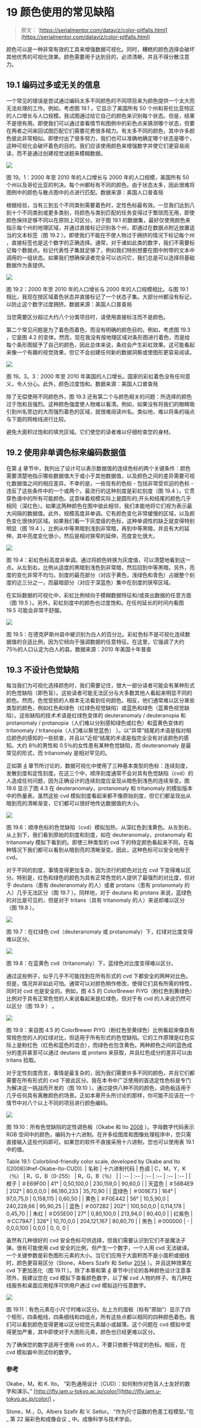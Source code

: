 # 19 颜色使用的常见缺陷

> 原文： [https://serialmentor.com/dataviz/color-pitfalls.html](https://serialmentor.com/dataviz/color-pitfalls.html)

颜色可以是一种非常有效的工具来增强数据可视化。同时，糟糕的颜色选择会破坏其他优秀的可视化效果。颜色需要用于达到目的，必须清晰，并且不得分散注意力。

## 19.1 编码过多或无关的信息

一个常见的错误是尝试通过编码太多不同颜色的不同项目来为颜色提供一个太大而无法处理的工作。例如，考虑图 19.1 。它显示了美国所有 50 个州和哥伦比亚特区的人口增长与人口规模。我试图通过给它自己的颜色来识别每个状态。但是，结果不是很有用。即使我们可以通过查看情节和图例中的彩色点来猜测哪个状态，但要在两者之间来回试图匹配它们需要花费很多精力。有太多不同的颜色，其中许多颜色彼此非常相似。即使付出了很多努力，我们也可以准确地确定哪个状态是哪个，这种可视化会破坏着色的目的。我们应该使用颜色来增强数字并使它们更容易阅读，而不是通过创建视觉谜题来模糊数据。

![](img/dd2f9532b18bf42e197aa62c6ba8c16c.jpg)

图 19。1：2000 年至 2010 年的人口增长与 2000 年的人口规模，美国所有 50 个州以及哥伦比亚的判决。每个州都标有不同的颜色。由于状态太多，因此很难将图例中的颜色与散点图中的点进行匹配。数据来源：美国人口普查局

根据经验，当有三到五个不同类别需要着色时，定性色标最有效。一旦我们达到八到十个不同类别或更多类别，将颜色与类别匹配的任务变得过于繁琐而无用，即使颜色保持足够不同以在原则上可区分。对于图 19.1 的数据集，最好仅使用颜色来指示每个州的地理区域，并通过直接标记识别各个州，即通过在数据点附近放置适当的文本标签（图 19.2 ）。即使我们不能在不使人物过于拥挤的情况下标记每个州​​，直接标签也是这个数字的正确选择。通常，对于诸如此类的数字，我们不需要标记每个数据点。标记代表性子集就足够了，例如我们特别想要在图中附带的文本中调用的一组状态。如果我们想确保读者完全可以访问它，我们总是可以选择将基础数据作为表提供。

![](img/e4a2114b9ea805bdda0aebb4e0b2e4a8.jpg)

图 19.2：2000 年至 2010 年的人口增长与 2000 年的人口规模相比。与图 19.1 相比，我现在按区域着色状态并直接标记了一个状态子集。大部分州都没有标记，以防止这个数字过度拥挤。数据来源：美国人口普查局

当您需要区分超过大约八个分类项目时，请使用直接标注而不是颜色。

第二个常见问题是为了着色而着色，而没有明确的颜色目的。例如，考虑图 19.3 ，它是图 4.2 的变体。然而，现在我没有按地理区域对条形图进行着色，而是给每个条形图赋予了自己的颜色，因此总体来说，条纹会产生彩虹效果。这可能看起来像一个有趣的视觉效果，但它不会创建任何新的数据洞察或使图形更容易阅读。

![](img/72a1adfa496b16d08087f8bea1d30fbd.jpg)

图 19。3。3：2000 年至 2010 年美国的人口增长。国家的彩虹着色没有任何意义，令人分心。此外，颜色过度饱和。数据来源：美国人口普查局

除了无偿使用不同颜色外，图 19.3 还有第二个与颜色相关的问题：所选择的颜色过于饱和且强烈。这种颜色强度使人物难以看清。例如，如果没有将我们的眼睛吸引到州名旁边的大而强烈着色的区域，就很难阅读州名。类似地，难以将条的端点与下面的网格线进行比较。

避免大面积过饱和的填充区域。它们使您的读者难以仔细检查您的身材。

## 19.2 使用非单调色标来编码数据值

在第 [4](color-basics.html#color-basics) 章节中，我列出了设计可以表示数据值的连续色标的两个关键条件：颜色需要清楚地指示哪些数据值大于或小于其他数据值，以及颜色之间的差异需要可视化数据值之间的相应差异。不幸的是，一些现有的色标 - 包括非常受欢迎的色标 - 违反了这些条件中的一个或两个。最流行的这种刻度是彩虹刻度（图 19.4 ）。它贯穿色谱中的所有可能颜色。这意味着规模实际上是圆形的;开头和结尾的颜色几乎相同（深红色）。如果这两种颜色在图中彼此相邻，我们本能地将它们视为表示最大间隔的数据值。此外，规模高度非单调。它有颜色变化非常缓慢的区域，以及颜色变化很快的区域。如果我们看一下灰度级的色标，这种单调性的缺乏就变得特别明显（图 19.4 ）。比例从中等黑暗到浅到非常暗，再到中等黑暗，并且有大的延伸，其中亮度变化很小，然后是相对狭窄的延伸，亮度变化很大。

![](img/a6b2d822de33776b26f6c3a8301a75a5.jpg)

图 19.4：彩虹色标高度非单调。通过将颜色转换为灰度值，可以清楚地看到这一点。从左到右，比例从适度的黑暗到浅色到非常暗，然后回到中等黑暗。另外，亮度的变化非常不均匀。刻度的最亮部分（对应于黄色，浅绿色和青色）占据整个刻度的近三分之一，而最暗部分（对应于深蓝色）集中在刻度的狭窄区域。

在实际数据的可视化中，彩虹比例倾向于模糊数据特征和/或突出数据的任意方面（图 19.5 ）。另外，彩虹刻度中的颜色也过度饱和。在任何延长的时间内看图 19.5 可能会非常不舒服。

![](img/172b11200ba2c1c9c2f5ca48a84d38f7.jpg)

图 19.5：在德克萨斯州县中被识别为白人的百分比。彩虹色标不是可视化连续数据值的合适比例，因为它倾向于强调数据的任意特征。在这里，它强调了大约 75％的人口认定为白人的县。数据来源：2010 年美国十年普查

## 19.3 不设计色觉缺陷

每当我们为可视化选择颜色时，我们需要记住，很大一部分读者可能会有某种形式的色觉缺陷（即色盲）。这些读者可能无法区分与大多数其他人看起来明显不同的颜色。然而，色觉受损的人根本无法看到任何颜色。相反，他们通常难以区分某些类型的颜色，例如红色和绿色（红绿色视觉缺陷）或蓝色和绿色（蓝黄色视觉缺陷）。这些缺陷的技术术语是红绿色变体的 deuteranomaly / deuteranopia 和 protanomaly / protanopia（人们难以分别感知绿色或红色）和蓝黄色变体的 tritanomaly / tritanopia（人们难以察觉蓝色） ）。以“异常”结尾的术语是指对相应颜色的感知的一些损害，并且以“近视”结尾的术语是指完全没有对该颜色的感知。大约 8％的男性和 0.5％的女性患有某种色觉缺陷，而 deuteranomaly 是最常见的形式，而 tritanomaly 是相对罕见的。

正如第 [4](color-basics.html#color-basics) 章节所讨论的，数据可视化中使用了三种基本类型的色标：连续刻度，发散刻度和定性刻度。在这三个中，顺序刻度通常不会对具有色觉缺陷（cvd）的人造成任何问题，因为正确设计的连续刻度应呈现从暗色到浅色的连续渐变。图 19.6 显示了图 4.3 在 deuteranomaly，protanomaly 和 tritanomaly 的模拟版本中的热量表。虽然这些 cvd 模拟刻度看起来都不像原始刻度，但它们都呈现出从暗到亮的清晰渐变，它们都可以很好地传达数据值的大小。

![](img/98b31ff158111f601ac9ede2a1fda7b3.jpg)

图 19.6：顺序色标的色觉缺陷（cvd）模拟加热，从深红色到浅黄色。从左到右，从上到下，我们看到原始的刻度和刻度，如在 deuteranomaly，protanomaly 和 tritanomaly 模拟下看到的。即使三种类型的 cvd 下的特定颜色看起来不同，在每种情况下我们都可以看到从暗到亮的清晰渐变。因此，这种色标可以安全地用于 cvd。

对于不同的刻度，事情变得更加复杂，因为流行的颜色对比在 cvd 下变得难以区分。特别是，红色和绿色的颜色为具有正常色觉的人提供了最强烈的对比度，但对于 deutans（患有 deuteranomaly 的人）或者 protans（患有 protanomaly 的人）几乎无法区分（图 19.7 ）。同样地，对于 deutans 和 protans 来说，蓝绿色的对比是可见的，但是对于 tritans（具有 tritanomaly 的人）来说却难以区分（图 19.8 ）。

![](img/74af7facf3d0ecd631f88f0d26f9fa72.jpg)

图 19.7：在红绿色 cvd（deuteranomaly 或 protanomaly）下，红绿对比度变得难以区分。

![](img/3ec9a95fe13cd226d7e2c0e3063b2f80.jpg)

图 19.8：在蓝黄色 cvd（tritanomaly）下，蓝绿色对比度变得难以区分。

通过这些例子，似乎几乎不可能找到在所有形式的 cvd 下都安全的两种对比色。但是，情况并非如此可怕。通常可以对颜色稍作修改，使得它们具有所需的特性，同时对 cvd 也是安全的。例如，图 4.5 的 ColorBrewer PiYG（粉红色到黄绿色）比例对于具有正常色觉的人来说看起来是红绿色，但对于有 cvd 的人来说仍然可以区分（图 19.9 ） 。

![](img/d9c0b714d63e0471a98b0fcba237ea61.jpg)

图 19.9：来自图 4.5 的 ColorBrewer PiYG（粉红色至黄绿色）比例看起来像具有常规色觉的人的红绿对比，但适用于所有形式的色觉缺陷。它的工作原理是红色实际上是粉红色（红色和蓝色的混合），而绿色也包含黄色。两种颜色之间的蓝色成分的差异甚至可以通过 deutans 或 protans 来获取，并且红色成分的差异可以由 tritans 拾取。

对于定性刻度而言，事情是最复杂的，因为我们需要许多不同的颜色，并且它们都需要在所有形式的 cvd 下彼此区分。我在本书中广泛使用的首选定性色标是专门为解决这一挑战而开发的（图 19.10 ）。通过提供八种不同的颜色，调色板适用于几乎任何具有离散颜色的场景。正如本章开头所讨论的那样，你可能不应该在一个情节中对八个以上不同的项目进行颜色编码。

![](img/54fd927fd5d84dd6ed28f0b24e16e8b9.jpg)

图 19.10：所有色觉缺陷的定性调色板（Okabe 和 Ito [2008](#ref-Okabe-Ito-CUD) ）。字母数字代码表示 RGB 空间中的颜色，编码为十六进制。在许多绘图库和图像处理程序中，您只需直接输入这些代码即可。如果您的软件不直接采用十六进制，您也可以使用表 19.1 中的值。

<caption>Table 19.1: Colorblind-friendly color scale, developed by Okabe and Ito ([2008](#ref-Okabe-Ito-CUD)).</caption>
| 名称 | 十六进制代码 | 色调 | C，M，Y，K（％） | R，G，B（0-255） | R，G，B（％） |
| :-- | :-- | :-- | :-- | :-- | :-- |
| 橙子 | ＃E69F00 | 41° | 0,50,100,0 | 230,159,0 | 90,60,0 |
| 天蓝色 | ＃56B4E9 | 202° | 80,0,0,0 | 86,180,233 | 35,70,90 |
| 蓝绿色 | ＃009E73 | 164° | 97,0,75,0 | 0,158,115 | 0,60,50 |
| 黄色 | ＃F0E442 | 56° | 10,5,90,0 | 240,228,66 | 95,90,25 |
| 蓝色 | ＃0072B2 | 202° | 100,50,0,0 | 0,114,178 | 0,45,70 |
| 朱红 | ＃D55E00 | 27° | 0,80,100,0 | 213,94,0 | 80,40,0 |
| 红紫色 | ＃CC79A7 | 326° | 10,70,0,0 | 204,121,167 | 80,60,70 |
| 黑色 | ＃000000 | - | 0,0,0,100 | 0,0,0 | 0, 0, 0 |

虽然有几种很好的 cvd 安全色标可供选择，但我们需要认识到它们不是魔法子弹。很有可能使用 cvd 安全的比例，但产生一个数字，一个人用 cvd 无法破译。一个关键参数是彩色图形元素的大小。当它们应用于大面积而不是小面积或细线时，颜色更容易区分（Stone，Albers Szafir 和 Setlur [2014](#ref-Stone_et_al_2014) ）。并且这种效果在 cvd 下更加恶化（图 19.11 ）。除了本章和第 [4](color-basics.html#color-basics) 章节中讨论的各种颜色设计注意事项外，我建议您在 cvd 模拟下查看颜色数字，以了解 cvd 人物的样子。有几种在线服务和桌面应用程序可供用户通过 cvd 模拟运行任意数字。

![](img/de9079f8b6bfcbc6c1af108d79a6f825.jpg)

图 19.11：有色元素在小尺寸时难以区分。左上方的面板（标有“原始”）显示了四个矩形，四条粗线，四条细线和四组点，所有这些点都以相同的四种颜色着色。我们可以看到颜色变得更难以区分视觉元素越小或越薄。这个问题在 cvd 模拟中变得更加严重，其中即使对于大图形元素，颜色也已经更难以区分。

为了确保您的数字适用于使用 cvd 的人，不要只依赖于特定的色标。相反，在 cvd 模拟器中测试你的数字。

### 参考

Okabe，M。和 K. Ito。 “彩色通用设计（CUD）：如何制作对色盲人士友好的数字和演示。” [http://jfly.iam.u-tokyo.ac.jp/color/](http://jfly.iam.u-tokyo.ac.jp/color/) 。

Stone，M.，D。Albers Szafir 和 V. Setlur。 “作为尺寸函数的色差工程模型。”在 _ 第 22 届彩色和成像会议 _ 中。成像科学与技术学会。